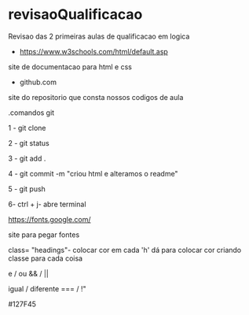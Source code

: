 # revisaoQualificacao
Revisao das 2 primeiras aulas de qualificacao em logica
- https://www.w3schools.com/html/default.asp

site de documentacao para html e css

- github.com

site do repositorio que consta nossos codigos de aula

.comandos git

1 - git clone

2 - git status

3 - git add .

4 - git commit -m "criou html e alteramos o readme"

5 - git push

6- ctrl + j- abre terminal

https://fonts.google.com/

site para pegar fontes 

class= "headings"- colocar cor em cada 'h'
dá para colocar cor criando classe para cada coisa

e / ou
&& / ||

igual / diferente
=== / !"

#127F45